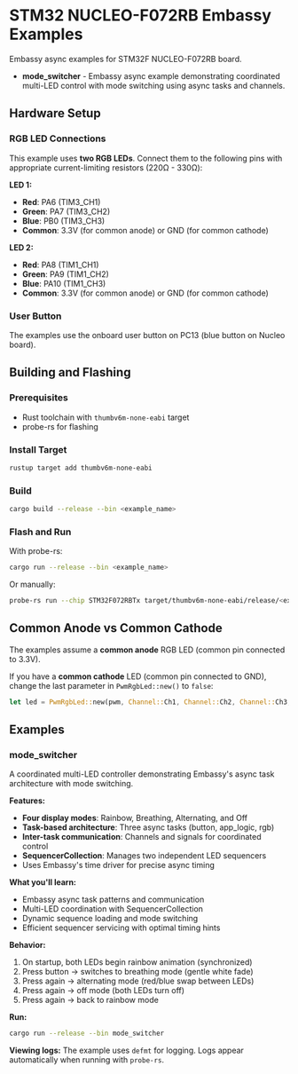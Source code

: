 # STM32 NUCLEO-F072RB Embassy Examples

Embassy async examples for STM32F NUCLEO-F072RB board.

- **mode_switcher** - Embassy async example demonstrating coordinated multi-LED control with mode switching using async tasks and channels.

## Hardware Setup

### RGB LED Connections

This example uses **two RGB LEDs**. Connect them to the following pins with appropriate current-limiting resistors (220Ω - 330Ω):

**LED 1:**
- **Red**: PA6 (TIM3_CH1)
- **Green**: PA7 (TIM3_CH2)
- **Blue**: PB0 (TIM3_CH3)
- **Common**: 3.3V (for common anode) or GND (for common cathode)

**LED 2:**
- **Red**: PA8 (TIM1_CH1)
- **Green**: PA9 (TIM1_CH2)
- **Blue**: PA10 (TIM1_CH3)
- **Common**: 3.3V (for common anode) or GND (for common cathode)

### User Button

The examples use the onboard user button on PC13 (blue button on Nucleo board).

## Building and Flashing

### Prerequisites

- Rust toolchain with `thumbv6m-none-eabi` target
- probe-rs for flashing

### Install Target
```bash
rustup target add thumbv6m-none-eabi
```

### Build
```bash
cargo build --release --bin <example_name>
```

### Flash and Run

With probe-rs:
```bash
cargo run --release --bin <example_name>
```

Or manually:
```bash
probe-rs run --chip STM32F072RBTx target/thumbv6m-none-eabi/release/<example_name>
```

## Common Anode vs Common Cathode

The examples assume a **common anode** RGB LED (common pin connected to 3.3V).

If you have a **common cathode** LED (common pin connected to GND), change the last parameter in `PwmRgbLed::new()` to `false`:
```rust
let led = PwmRgbLed::new(pwm, Channel::Ch1, Channel::Ch2, Channel::Ch3, false);
```

## Examples

### mode_switcher

A coordinated multi-LED controller demonstrating Embassy's async task architecture with mode switching.

**Features:**
- **Four display modes**: Rainbow, Breathing, Alternating, and Off
- **Task-based architecture**: Three async tasks (button, app_logic, rgb)
- **Inter-task communication**: Channels and signals for coordinated control
- **SequencerCollection**: Manages two independent LED sequencers
- Uses Embassy's time driver for precise async timing

**What you'll learn:**
- Embassy async task patterns and communication
- Multi-LED coordination with SequencerCollection
- Dynamic sequence loading and mode switching
- Efficient sequencer servicing with optimal timing hints

**Behavior:**
1. On startup, both LEDs begin rainbow animation (synchronized)
2. Press button → switches to breathing mode (gentle white fade)
3. Press again → alternating mode (red/blue swap between LEDs)
4. Press again → off mode (both LEDs turn off)
5. Press again → back to rainbow mode

**Run:**
```bash
cargo run --release --bin mode_switcher
```

**Viewing logs:**
The example uses `defmt` for logging. Logs appear automatically when running with `probe-rs`.
